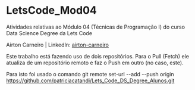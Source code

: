 # LetsCode_Mod04
Atividades relativas ao Módulo 04 (Técnicas de Programação I) do curso Data Science Degree da Lets Code

Airton Carneiro | LinkedIn: [airton-carneiro](https://www.linkedin.com/in/airton-carneiro/)

Este trabalho está fazendo uso de dois repositórios.
Para o Pull (Fetch) ele atualiza de um repositório remoto e faz o Push em outro (no caso, este).

Para isto foi usado o comando git remote set-url --add --push origin https://github.com/patriciacatandi/Lets_Code_DS_Degree_Alunos.git